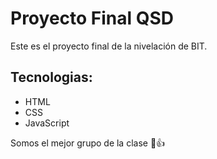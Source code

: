 # Proyecto Final QSD

Este es el proyecto final de la nivelación de BIT.

## Tecnologias:

-   HTML
-   CSS
-   JavaScript

Somos el mejor grupo de la clase 🙌👍


